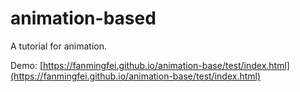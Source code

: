 # animation-based
A tutorial for animation.

Demo: [https://fanmingfei.github.io/animation-base/test/index.html](https://fanmingfei.github.io/animation-base/test/index.html)